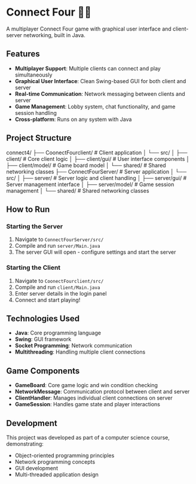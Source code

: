 # Connect Four 🔴🔵

A multiplayer Connect Four game with graphical user interface and client-server networking, built in Java.

## Features

- **Multiplayer Support**: Multiple clients can connect and play simultaneously
- **Graphical User Interface**: Clean Swing-based GUI for both client and server
- **Real-time Communication**: Network messaging between clients and server
- **Game Management**: Lobby system, chat functionality, and game session handling
- **Cross-platform**: Runs on any system with Java

## Project Structure

connect4/
├── CoonectFourclient/          # Client application
│   └── src/
│       ├── client/             # Core client logic
│       ├── client/gui/         # User interface components
│       ├── client/model/       # Game board model
│       └── shared/             # Shared networking classes
├── ConnectFourServer/          # Server application
│   └── src/
│       ├── server/             # Server logic and client handling
│       ├── server/gui/         # Server management interface
│       ├── server/model/       # Game session management
│       └── shared/             # Shared networking classes

## How to Run

### Starting the Server
1. Navigate to `ConnectFourServer/src/`
2. Compile and run `server/Main.java`
3. The server GUI will open - configure settings and start the server

### Starting the Client
1. Navigate to `CoonectFourclient/src/`
2. Compile and run `client/Main.java`
3. Enter server details in the login panel
4. Connect and start playing!

## Technologies Used

- **Java**: Core programming language
- **Swing**: GUI framework
- **Socket Programming**: Network communication
- **Multithreading**: Handling multiple client connections

## Game Components

- **GameBoard**: Core game logic and win condition checking
- **NetworkMessage**: Communication protocol between client and server
- **ClientHandler**: Manages individual client connections on server
- **GameSession**: Handles game state and player interactions

## Development

This project was developed as part of a computer science course, demonstrating:
- Object-oriented programming principles
- Network programming concepts
- GUI development
- Multi-threaded application design



